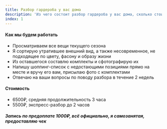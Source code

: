 ```yaml
---
title: Разбор гардероба у вас дома
description: 'Из чего состоит разбор гардероба у вас дома, сколько стоит, как записаться?'
index: 1
---
```

#### Как мы будем работать
- Просматриваем все вещи текущего сезона
- Я сортирую утратившее внешний вид, а также несовременное, не подходящее по цвету, фасону и образу жизни
- Из оставшегося составлю комплекты и сфотографирую их
- Напишу шоппинг-список с недостающими позициями прямо на месте и вручу его вам, присылаю фото с комплектами
- Отвечаю на ваши вопросы по поводу разбора в течение 2 недель
#### Стоимость
- 6500₽, средняя продолжительность 3 часа
- 5500₽, экспресс-разбор до 2 часов
##### Запись по предоплате 1000₽, всё официально, я самозанятая, предоставляю чек